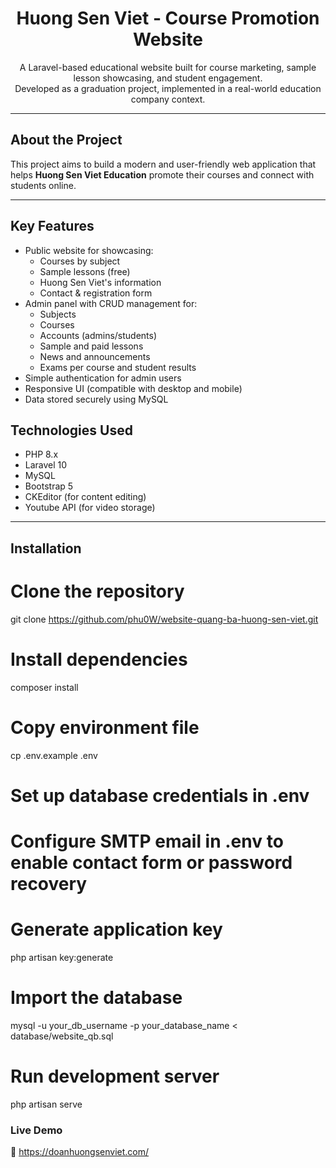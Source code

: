 <h1 align="center">Huong Sen Viet - Course Promotion Website</h1>

<p align="center">
  A Laravel-based educational website built for course marketing, sample lesson showcasing, and student engagement. <br>
  Developed as a graduation project, implemented in a real-world education company context.
</p>


---

## About the Project

This project aims to build a modern and user-friendly web application that helps **Huong Sen Viet Education** promote their courses and connect with students online.


---

## Key Features

- Public website for showcasing:
  - Courses by subject
  - Sample lessons (free)
  - Huong Sen Viet's information
  - Contact & registration form
- Admin panel with CRUD management for:
  - Subjects
  - Courses
  - Accounts (admins/students)
  - Sample and paid lessons
  - News and announcements
  - Exams per course and student results
- Simple authentication for admin users
- Responsive UI (compatible with desktop and mobile)
- Data stored securely using MySQL

## Technologies Used

  - PHP 8.x
  - Laravel 10
  - MySQL
  - Bootstrap 5
  - CKEditor (for content editing)
  - Youtube API (for video storage)

---

## Installation

# Clone the repository
git clone https://github.com/phu0W/website-quang-ba-huong-sen-viet.git


# Install dependencies
composer install

# Copy environment file
cp .env.example .env

# Set up database credentials in .env

# Configure SMTP email in .env to enable contact form or password recovery

# Generate application key
php artisan key:generate

# Import the database
mysql -u your_db_username -p your_database_name < database/website_qb.sql

# Run development server
php artisan serve

<h3><b>Live Demo</b></h3>

🔗 https://doanhuongsenviet.com/